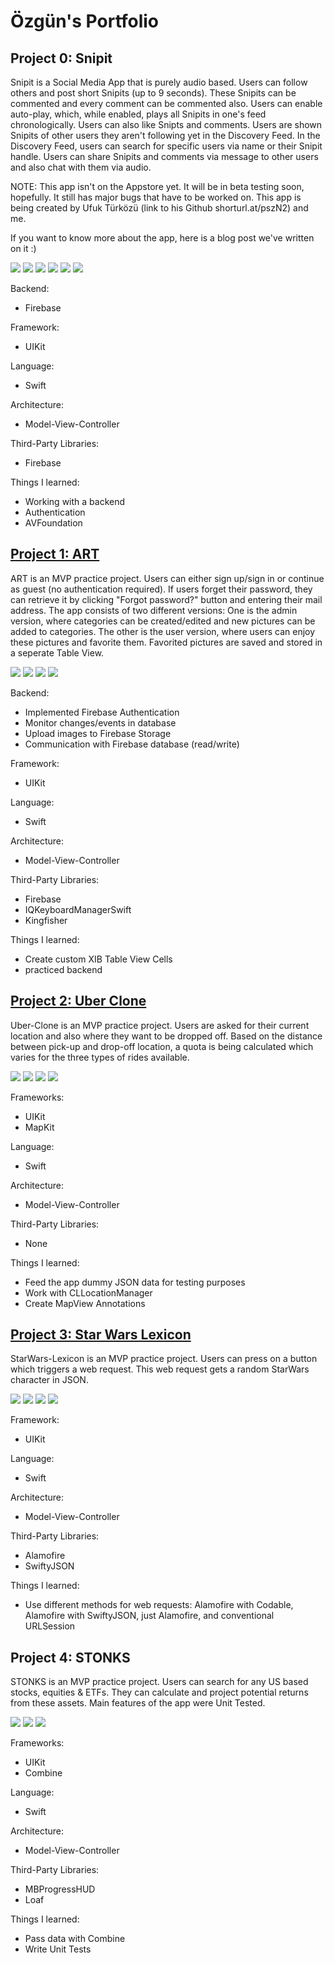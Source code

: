 # Özgün's Portfolio

## Project 0: Snipit

Snipit is a Social Media App that is purely audio based. Users can follow others and post short Snipits (up to 9 seconds). These Snipits can be commented and every comment can be commented also. Users can enable auto-play, which, while enabled, plays all Snipits in one's feed chronologically. Users can also like Snipts and comments. Users are shown Snipits of other users they aren't following yet in the Discovery Feed. In the Discovery Feed, users can search for specific users via name or their Snipit handle. Users can share Snipits and comments via message to other users and also chat with them via audio. 

NOTE: This app isn't on the Appstore yet. It will be in beta testing soon, hopefully. It still has major bugs that have to be worked on. This app is being created by Ufuk Türközü (link to his Github shorturl.at/pszN2) and me.

If you want to know more about the app, here is a blog post we've written on it :) 

![](https://github.com/oezguenY/Portfolio_Projects/blob/main/images/snipit0.png?raw=true)
![](https://github.com/oezguenY/Portfolio_Projects/blob/main/images/snipit1.png?raw=true)
![](https://github.com/oezguenY/Portfolio_Projects/blob/main/images/snipit2.png?raw=true)
![](https://github.com/oezguenY/Portfolio_Projects/blob/main/images/snipit3.png?raw=true)
![](https://github.com/oezguenY/Portfolio_Projects/blob/main/images/snipit4.png?raw=true)
![](https://github.com/oezguenY/Portfolio_Projects/blob/main/images/snipit5.png?raw=true)

Backend:
* Firebase

Framework:
* UIKit

Language: 
* Swift

Architecture:
* Model-View-Controller

Third-Party Libraries:
* Firebase

Things I learned:
* Working with a backend
* Authentication
* AVFoundation


## [Project 1: ART](https://github.com/Ozgun92/ART)

ART is an MVP practice project. Users can either sign up/sign in or continue as guest (no authentication required). If users forget their password, they can retrieve it by clicking "Forgot password?" button and entering their mail address. The app consists of two different versions: One is the admin version, where categories can be created/edited and new pictures can be added to categories. The other is the user version, where users can enjoy these pictures and favorite them. Favorited pictures are saved and stored in a seperate Table View.

![](https://github.com/oezguenY/Ozgun_Portfolio/blob/main/images/Apple%20iPhone%2011%20Pro%20Max%20Screenshot%200.png?raw=true)
![](https://github.com/oezguenY/Ozgun_Portfolio/blob/main/images/Apple%20iPhone%2011%20Pro%20Max%20Screenshot%201.png?raw=true)
![](https://github.com/oezguenY/Ozgun_Portfolio/blob/main/images/Apple%20iPhone%2011%20Pro%20Max%20Screenshot%202.png?raw=true)
![](https://github.com/oezguenY/Ozgun_Portfolio/blob/main/images/Apple%20iPhone%2011%20Pro%20Max%20Screenshot%203.png?raw=true)

Backend:
* Implemented Firebase Authentication
* Monitor changes/events in database
* Upload images to Firebase Storage
* Communication with Firebase database (read/write)

Framework:
* UIKit

Language: 
* Swift

Architecture:
* Model-View-Controller

Third-Party Libraries:
* Firebase
* IQKeyboardManagerSwift
* Kingfisher

Things I learned:
* Create custom XIB Table View Cells
* practiced backend

## [Project 2: Uber Clone](https://github.com/Ozgun92/Uber-Clone)

Uber-Clone is an MVP practice project. Users are asked for their current location and also where they want to be dropped off. Based on the distance between pick-up and drop-off location, a quota is being calculated which varies for the three types of rides available.

![](https://github.com/oezguenY/Ozgun_Portfolio/blob/main/images/Uber1.png?raw=true)
![](https://github.com/oezguenY/Ozgun_Portfolio/blob/main/images/Uber2.png?raw=true)
![](https://github.com/oezguenY/Ozgun_Portfolio/blob/main/images/Uber3.png?raw=true)
![](https://github.com/oezguenY/Ozgun_Portfolio/blob/main/images/Uber4.png?raw=true)

Frameworks:
* UIKit 
* MapKit

Language:
* Swift

Architecture:
* Model-View-Controller

Third-Party Libraries:
* None

Things I learned:
* Feed the app dummy JSON data for testing purposes
* Work with CLLocationManager
* Create MapView Annotations

## [Project 3: Star Wars Lexicon](https://github.com/Ozgun92/StarWars-Lexicon)

StarWars-Lexicon is an MVP practice project. Users can press on a button which triggers a web request. This web request gets a random StarWars character in JSON.

![](https://github.com/oezguenY/Ozgun_Portfolio/blob/main/images/SWL1.png?raw=true)
![](https://github.com/oezguenY/Ozgun_Portfolio/blob/main/images/SWL2.png?raw=true)
![](https://github.com/oezguenY/Ozgun_Portfolio/blob/main/images/SWL3.png?raw=true)
![](https://github.com/oezguenY/Ozgun_Portfolio/blob/main/images/SWL4.png?raw=true)

Framework:
* UIKit

Language: 
* Swift

Architecture:
* Model-View-Controller

Third-Party Libraries:
* Alamofire
* SwiftyJSON

Things I learned:
* Use different methods for web requests: Alamofire with Codable, Alamofire with SwiftyJSON, just Alamofire, and conventional URLSession

## Project 4: STONKS

STONKS is an MVP practice project. Users can search for any US based stocks, equities & ETFs. They can calculate and project potential returns from these assets. Main features of the app were Unit Tested.

![](https://github.com/oezguenY/Ozgun_Portfolio/blob/main/images/F1.png?raw=true)
![](https://github.com/oezguenY/Ozgun_Portfolio/blob/main/images/F2.png?raw=true)
![](https://github.com/oezguenY/Ozgun_Portfolio/blob/main/images/F3.png?raw=true)

Frameworks:
* UIKit 
* Combine

Language:
* Swift

Architecture:
* Model-View-Controller

Third-Party Libraries:
* MBProgressHUD
* Loaf

Things I learned:
* Pass data with Combine
* Write Unit Tests



